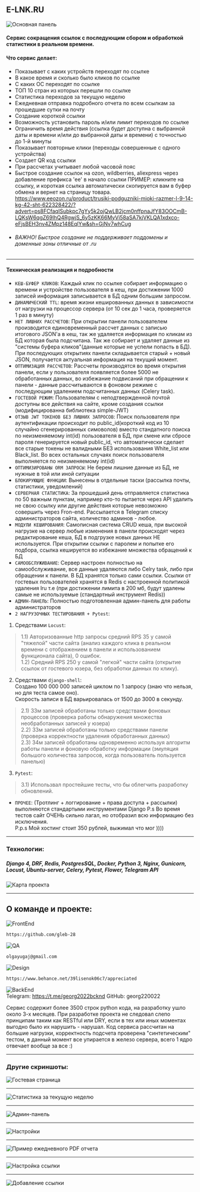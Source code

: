 ## E-LNK.RU 
![Основная панель](https://github.com/georg220022/e-lnk_backend/blob/main/images/%D0%9F%D0%B0%D0%BD%D0%B5%D0%BB%D1%8C_1.png)
#### Сервис сокращения ссылок с последующим сбором и обработкой статистики в реальном времени.

#### Что сервис делает:
-  Показывает с каких устройств переходят по ссылке
- В какое время и сколько было кликов по ссылке
- С каких ОС переходят по ссылке
- ТОП 10 стран из которых перешли по ссылке
- Статистика переходов за текущую неделю
- Ежедневная отправка подробного отчета по всем ссылкам за прошедшие сутки на почту
- Создание короткой ссылки
- Возможность установить пароль и/или лимит переходов по ссылке
- Ограничить время действия (ссылка будет доступна с выбранной даты и времени и/или до выбранной даты и времени)
с точностью до 1-й минуты
- Показывает повторные клики (переходы совершенные с одного устройства) 
- Создает QR код ссылки
- При рассчетах учитывает любой часовой пояс
- Быстрое создание ссылок на ozon, wildberries, aliexpress через добавление префикса 'ee' в начало ссылки
ПРИМЕР:
кликните на ссылку, и короткая ссылка автоматически скопируется вам в буфер обмена и вернет на страницу товара.
https://www.eeozon.ru/product/trusiki-podguzniki-mioki-razmer-l-9-14-kg-42-sht-622328422/?advert=ps8FCfaqISubkpc7gYy5k2ojQwLB2jcm0nffpnaJfY83OOCmB-LQKsW6qgZ69IhQ4RgwjS_6y5zKK66MyVi58aSA7kjVKLQA1xdxco-eFjsBEH3nv4ZMpz148EqlYw&sh=GjNv7whCug
- ###### ВАЖНО! Быстрое создание не поддерживает поддомены и доменные зоны отличные от .ru
***
#### Техническая реализация и подробности
- ```КЕШ-БУФЕР КЛИКОВ```: Каждый клик по ссылке собирает информацию о времени и устройстве пользователя в кеш, при достижении 1000 записей информация записывается в БД одним большим запросом.
- ```ДИНАМИЧЕСКИЙ TTL```: время жизни кешированных данных в зависимости от нагрузки на процессор сервера (от 10 сек до 1 часа, проверяется 1 раз в минуту)
- ```НЕТ ЛИШНИХ РАССЧЕТОВ```: При открытии панели пользователем производится единовременный рассчет данных с записью итогового JSON'a в кеш, так же удаляется информация по кликам из БД которая была подсчитана. Так же собирает и удаляет данные из "системы буфера кликов"(данные которые не успели попасть в БД). При последующих открытиях панели складывается старый + новый JSON, получается актуальная информация на текущий момент.
- ```ОПТИМИЗАЦИЯ РАССЧЕТОВ```: Рассчеты производятся во время открытия панели, если у пользователя появляется более 5000 не обработанных данных, во избежание подвисаний при обращении к панели - данные рассчитываются в фоновом режиме с последующим удалением подсчитанных данных (Celery task).
- ```ГОСТЕВОЙ РЕЖИМ```: Пользователям с неподтвержденной почтой доступны все действия на сайте, кроме создания ссылки (модифицированна библиотека simple-JWT)
- ```ОТЗЫВ JWT ТОКЕНОВ БЕЗ ЛИШНИХ ЗАПРОСОВ```: Поиск пользователя при аутентификации происходит по public_id(короткий код из 10 случайно сгенерированных симоволов) вместо стандатного поиска по неизменяемому int(id) пользователя в БД, при смене или сбросе пароля генерируется новый public_id, что автоматически сделает все старые токены не валидными БЕЗ использования White_list или Black_list. Во всех остальных случаях поиск пользователя выполняется по неизменяемому int(id)
- ```ОПТИМИЗИРОВАНЫ ORM ЗАПРОСЫ```: Не берем лишние данные из БД, не нужные в той или иной ситуации
- ```БЛОКИРУЮЩИЕ ФУНКЦИИ```: Вынесены в отдельные таски (рассылка почты, статистики, уведомлений)
- ```СЕРВЕРНАЯ СТАТИСТИКА```: За прошедший день отправляется статистика по 50 важным пунктам, например кто-то пытается через API удалить не свою ссылку или другие действия которые невозможно совершить через Fron-end. Рассылается в Telegram списку администраторов сайта, количество админов - любое.
- ```МОДУЛИ КЕШИРОВАНИЯ```: Самописная система CRUD кеша, при высокой нагрузке на сервер любые изменения в панели происходят через редактирование кеша, БД в подгрузке новых данных НЕ используется.
При открытии ссылки с паролем и попытке его подбора, ссылка кешируется во избежание множества обращений к БД
- ```САМООБСЛУЖИВАНИЕ```: Сервер настроен полностью на самообслуживание, все данные удаляются либо Celry task, либо при обращении к панели. В БД хранятся только сами ссылки. Ссылки от гостевых пользователей хранятся в Redis с настроенной политикой удаления lru т.е (при достижении лимита в 200 мб, будут удалены самые не используемые (стандартный инструмент Redis))
- ```АДМИН-ПАНЕЛЬ```: Полностью подготовленная админ-панель для работы администраторов
- ```2 НАГРУЗОЧНЫХ ТЕСТИРОВАНИЯ + Pytest```:

1) Средствами ```Locust```:
> 1.1) Авторизованные http запросы средний RPS 35 у самой "тяжелой" части сайта (анализ каждого клика в реальном времени с отображением в панели и использованием функционала сайта), 0 ошибок.  
> 1.2) Средний RPS 250 у самой "легкой" части сайта (открытие ссылок от гостевого юзера, без обработки данных по клику).  
2) Средствами ```django-shell```:  
Создано 100 000 000 записей циклом по 1 запросу (знаю что нельзя, но для теста самое оно).  
Скорость записи в БД варьировалась от 1500 до 3000 в секунду.  
> 2.1) 33м записей обработаны только средствами фоновых процессов (проверка работы обнаружения множества необработанных записей у юзера)  
> 2.2) 33м записей обработаны только средствами панели (проверка корректности удаления обработанных данных)  
> 2.3) 34м записей обработаны одновременно используя алгоритм работы панели и фоновую обработку информации (эмуляция большого количества запросов, когда пользователь пользуется панелью)  
3) ```Pytest```:  
> 3.1) Использвал простейшие тесты, что бы облегчить разработку обновлений.  
- ```ПРОЧЕЕ```: (Тротлинг + логгирование + права доступа + рассылки) выполняются стандартыми инструментами Django
 P.s Во время тестов сайт ОЧЕНЬ сильно лагал, но отобразил всю информацию без исключения.  
P.p.s Мой хостинг стоит 350 рублей, выжимал что мог ))))  

***
### Технологии:
##### Django 4, DRF, Redis, PostgresSQL, Docker, Python 3, Nginx, Gunicorn, Locust, Ubuntu-server, Celery, Pytest, Flower, Telegram API
![Карта проекта](https://github.com/georg220022/e-lnk_backend/blob/main/images/example.png)
***  
## О команде и проекте:  
![FrontEnd](https://img.shields.io/badge/DEVELOPER-FronEnd-brightgreen?style=for-the-badge)  
```
https://github.com/gleb-28
```
![QA](https://img.shields.io/badge/Engineer-QA-brightgreen?style=for-the-badge)  
```
olgayugaj@gmail.com
```
![Design](https://img.shields.io/badge/Designer-UX%2FUI-brightgreen?style=for-the-badge)  
```
https://www.behance.net/39lisenok06c7/appreciated
```
![BackEnd](https://img.shields.io/badge/Developer-BackEnd-brightgreen?style=for-the-badge)  
Telegram: https://t.me/georg2022bcknd
GitHub: georg220022  


Сервис содержит более 3500 строк python кода, на разработку ушло около 3-х месяцев.
При разработке проекта не следовал слепо принципам таким как RESTful или DRY, если в тех или иных моментах выгодно было их нарушить - нарушал.
Код сервиса рассчитан на большие нагрузки, корректность подсчета проверена "синтетическим" тестом, в данный момент все упирается в железо сервера, всего 1 ядро отвечает вообще за все :)  
***
### Другие скриншоты:
![Гостевая страница](https://github.com/georg220022/e-lnk_backend/blob/main/images/%D1%81%D1%82%D0%B0%D1%80%D1%82.png)
***
![Статистика за текущую неделю](https://github.com/georg220022/e-lnk_backend/blob/main/images/%D0%9F%D0%B0%D0%BD%D0%B5%D0%BB%D1%8C_%D0%B4%D0%BD%D0%B8_%D0%BD%D0%B5%D0%B4%D0%B5%D0%BB%D0%B8.png)
***
![Админ-панель](https://github.com/georg220022/e-lnk_backend/blob/main/images/%D0%B0%D0%B4%D0%BC%D0%B8%D0%BD%D0%BA%D0%B0.png)
***
![Настройки](https://github.com/georg220022/e-lnk_backend/blob/main/images/%D0%BD%D0%B0%D1%81%D1%82%D1%80%D0%BE%D0%B9%D0%BA%D0%B8.png)
***
![Пример ежедневного PDF отчета](https://github.com/georg220022/e-lnk_backend/blob/main/images/%D0%BF%D0%B4%D1%84_%D0%BE%D1%82%D1%87%D0%B5%D1%82.png)
***
![Настройка ссылки](https://github.com/georg220022/e-lnk_backend/blob/main/images/%D1%81%D0%BC%D0%B5%D0%BD%D0%B0_%D0%B8%D0%BC%D0%B5%D0%BD%D0%B8_%D0%B8_%D0%BF%D0%B0%D1%80%D0%BE%D0%BB%D1%8F.png)
***
![Добавление ссылки](https://github.com/georg220022/e-lnk_backend/blob/main/images/%D1%81%D0%BE%D0%B7%D0%B4%D0%B0%D0%BD%D0%B8%D0%B5%20%D1%81%D1%81%D1%8B%D0%BB%D0%BA%D0%B8.png)
